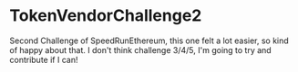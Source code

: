 # TokenVendorChallenge2
Second Challenge of SpeedRunEthereum, this one felt a lot easier, so kind of happy about that. I don't think challenge 3/4/5, I'm going to try and contribute if I can!
